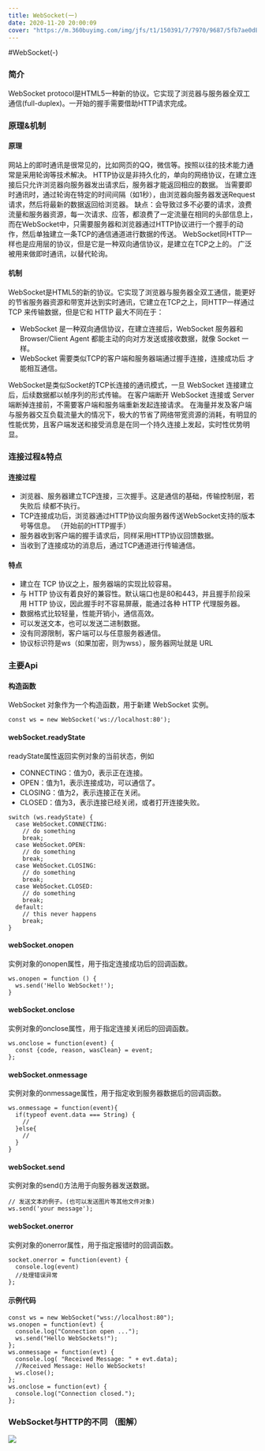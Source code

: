```yaml
---
title: WebSocket(一)
date: 2020-11-20 20:00:09
cover: "https://m.360buyimg.com/img/jfs/t1/150391/7/7970/9687/5fb7ae0dEe8c94509/0363e802babbf257.png"
---
```



#WebSocket(-)

### 简介
WebSocket protocol是HTML5一种新的协议。它实现了浏览器与服务器全双工通信(full-duplex)。一开始的握手需要借助HTTP请求完成。

### 原理&机制
#### 原理
网站上的即时通讯是很常见的，比如网页的QQ，微信等。按照以往的技术能力通常是采用轮询等技术解决。
HTTP协议是非持久化的，单向的网络协议，在建立连接后只允许浏览器向服务器发出请求后，服务器才能返回相应的数据。
当需要即时通讯时，通过轮询在特定的时间间隔（如1秒），由浏览器向服务器发送Request请求，然后将最新的数据返回给浏览器。
缺点：会导致过多不必要的请求，浪费流量和服务器资源，每一次请求、应答，都浪费了一定流量在相同的头部信息上，而在WebSocket中，只需要服务器和浏览器通过HTTP协议进行一个握手的动作，然后单独建立一条TCP的通信通道进行数据的传送。
WebSocket同HTTP一样也是应用层的协议，但是它是一种双向通信协议，是建立在TCP之上的。
广泛被用来做即时通讯，以替代轮询。

#### 机制
WebSocket是HTML5的新的协议。它实现了浏览器与服务器全双工通信，能更好的节省服务器资源和带宽并达到实时通讯，它建立在TCP之上，同HTTP一样通过 TCP 来传输数据，但是它和 HTTP 最大不同在于：

- WebSocket 是一种双向通信协议，在建立连接后，WebSocket 服务器和 
Browser/Client Agent 都能主动的向对方发送或接收数据，就像 Socket 一样。
- WebSocket 需要类似TCP的客户端和服务器端通过握手连接，连接成功后
才能相互通信。

WebSocket是类似Socket的TCP长连接的通讯模式，一旦 WebSocket 连接建立后，后续数据都以帧序列的形式传输。
在客户端断开 WebSocket 连接或 Server 端断掉连接前，不需要客户端和服务端重新发起连接请求。
在海量并发及客户端与服务器交互负载流量大的情况下，极大的节省了网络带宽资源的消耗，有明显的性能优势，且客户端发送和接受消息是在同一个持久连接上发起，实时性优势明显。

### 连接过程&特点
#### 连接过程
- 浏览器、服务器建立TCP连接，三次握手。这是通信的基础，传输控制层，若失败后
续都不执行。
- TCP连接成功后，浏览器通过HTTP协议向服务器传送WebSocket支持的版本号等信息。
（开始前的HTTP握手）
- 服务器收到客户端的握手请求后，同样采用HTTP协议回馈数据。
- 当收到了连接成功的消息后，通过TCP通道进行传输通信。
#### 特点
- 建立在 TCP 协议之上，服务器端的实现比较容易。
- 与 HTTP 协议有着良好的兼容性。默认端口也是80和443，并且握手阶段采用 HTTP 
协议，因此握手时不容易屏蔽，能通过各种 HTTP 代理服务器。
- 数据格式比较轻量，性能开销小，通信高效。
- 可以发送文本，也可以发送二进制数据。
- 没有同源限制，客户端可以与任意服务器通信。
- 协议标识符是ws（如果加密，则为wss），服务器网址就是 URL

### 主要Api
#### 构造函数
WebSocket 对象作为一个构造函数，用于新建 WebSocket 实例。
```
const ws = new WebSocket('ws://localhost:80');
```

#### webSocket.readyState
readyState属性返回实例对象的当前状态，例如
- CONNECTING：值为0，表示正在连接。
- OPEN：值为1，表示连接成功，可以通信了。
- CLOSING：值为2，表示连接正在关闭。
- CLOSED：值为3，表示连接已经关闭，或者打开连接失败。

```
switch (ws.readyState) {
  case WebSocket.CONNECTING:
    // do something
    break;
  case WebSocket.OPEN:
    // do something
    break;
  case WebSocket.CLOSING:
    // do something
    break;
  case WebSocket.CLOSED:
    // do something
    break;
  default:
    // this never happens
    break;
}
```

#### webSocket.onopen
实例对象的onopen属性，用于指定连接成功后的回调函数。

```
ws.onopen = function () {
  ws.send('Hello WebSocket!');
}
```
#### webSocket.onclose
实例对象的onclose属性，用于指定连接关闭后的回调函数。
```
ws.onclose = function(event) {
  const {code, reason, wasClean} = event;
};
```
#### webSocket.onmessage
实例对象的onmessage属性，用于指定收到服务器数据后的回调函数。
```
ws.onmessage = function(event){
  if(typeof event.data === String) {
    //
  }else{
    //
  }
}
```
#### webSocket.send
实例对象的send()方法用于向服务器发送数据。
```
// 发送文本的例子。(也可以发送图片等其他文件对象)
ws.send('your message');
```
#### webSocket.onerror
实例对象的onerror属性，用于指定报错时的回调函数。
```
socket.onerror = function(event) {
  console.log(event)
  //处理错误异常
};
```

#### 示例代码
```
const ws = new WebSocket("wss://localhost:80");  
ws.onopen = function(evt) {   
  console.log("Connection open ...");   
  ws.send("Hello WebSockets!"); 
};  
ws.onmessage = function(evt) {  
  console.log( "Received Message: " + evt.data);
  //Received Message: Hello WebSockets!
  ws.close(); 
};  
ws.onclose = function(evt) {  
  console.log("Connection closed."); 
}; 
```

### WebSocket与HTTP的不同 （图解）
![](https://m.360buyimg.com/img/jfs/t1/142749/34/13761/207298/5fa93d0dE977b31a4/b2458a2ffda633bb.jpg)


